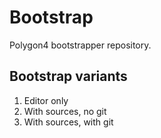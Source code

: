 # Bootstrap
Polygon4 bootstrapper repository.

## Bootstrap variants
1. Editor only
1. With sources, no git
1. With sources, with git